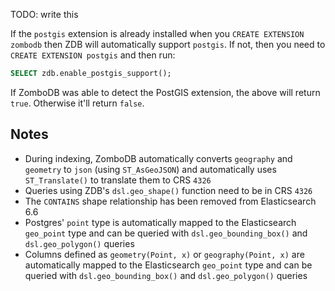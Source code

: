 TODO:  write this

If the `postgis` extension is already installed when you `CREATE EXTENSION zombodb` then ZDB will automatically support `postgis`.  If not, then you need to `CREATE EXTENSION postgis` and then run:

```sql
SELECT zdb.enable_postgis_support();
```

If ZomboDB was able to detect the PostGIS extension, the above will return `true`.  Otherwise it'll return `false`.

## Notes

- During indexing, ZomboDB automatically converts `geography` and `geometry` to `json` (using `ST_AsGeoJSON`) and automatically uses `ST_Translate()` to translate them to CRS `4326`
- Queries using ZDB's `dsl.geo_shape()` function need to be in CRS `4326`
- The `CONTAINS` shape relationship has been removed from Elasticsearch 6.6
- Postgres' `point` type is automatically mapped to the Elasticsearch `geo_point` type and can be queried with `dsl.geo_bounding_box()` and `dsl.geo_polygon()` queries
- Columns defined as `geometry(Point, x)` or `geography(Point, x)` are automatically mapped to the Elasticsearch `geo_point` type and can be queried with `dsl.geo_bounding_box()` and `dsl.geo_polygon()` queries